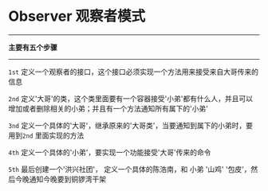 # Observer 观察者模式
____
**主要有五个步骤**
______
`1st` 定义一个观察者的接口，这个接口必须实现一个方法用来接受来自大哥传来的信息

`2nd` 定义'大哥'的类，这个类里面要有一个容器接受'小弟'都有什么人，并且可以增加或者删除相关的小弟；并且有一个方法通知所有属下的'小弟'

`3nd` 定义一个具体的'大哥'，继承原来的'大哥类'，当要通知到属下的小弟时，要用到`2nd` 里面实现的方法

`4th` 定义一个具体的'小弟'，要实现一个功能接受'大哥'传来的命令

`5th` 最后创建一个'洪兴社团'， 定义一个具体的陈浩南，和 小弟 '山鸡' '包皮'，然后今晚通知今晚要到铜锣湾干架